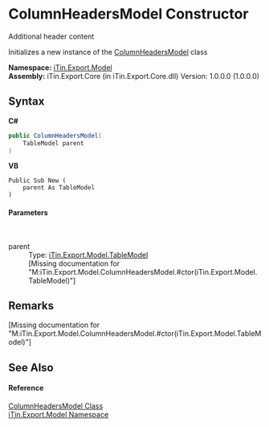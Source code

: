 # ColumnHeadersModel Constructor 
Additional header content 

Initializes a new instance of the <a href="T_iTin_Export_Model_ColumnHeadersModel">ColumnHeadersModel</a> class

**Namespace:**&nbsp;<a href="N_iTin_Export_Model">iTin.Export.Model</a><br />**Assembly:**&nbsp;iTin.Export.Core (in iTin.Export.Core.dll) Version: 1.0.0.0 (1.0.0.0)

## Syntax

**C#**<br />
``` C#
public ColumnHeadersModel(
	TableModel parent
)
```

**VB**<br />
``` VB
Public Sub New ( 
	parent As TableModel
)
```


#### Parameters
&nbsp;<dl><dt>parent</dt><dd>Type: <a href="T_iTin_Export_Model_TableModel">iTin.Export.Model.TableModel</a><br />\[Missing <param name="parent"/> documentation for "M:iTin.Export.Model.ColumnHeadersModel.#ctor(iTin.Export.Model.TableModel)"\]</dd></dl>

## Remarks
\[Missing <remarks> documentation for "M:iTin.Export.Model.ColumnHeadersModel.#ctor(iTin.Export.Model.TableModel)"\]

## See Also


#### Reference
<a href="T_iTin_Export_Model_ColumnHeadersModel">ColumnHeadersModel Class</a><br /><a href="N_iTin_Export_Model">iTin.Export.Model Namespace</a><br />